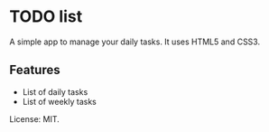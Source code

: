 # TODO list
A simple app to manage your daily tasks.
It uses HTML5 and CSS3.
## Features
* List of daily tasks
* List of weekly tasks

License: MIT.